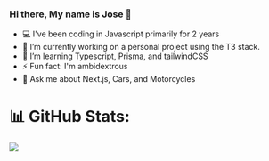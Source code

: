 ### Hi there, My name is Jose 👋

- 💻 I've been coding in Javascript primarily for 2 years
- 🔭 I’m currently working on a personal project using the T3 stack.
- 🌱 I’m learning Typescript, Prisma, and tailwindCSS
-  ⚡ Fun fact: I'm ambidextrous
-  💬 Ask me about Next.js, Cars, and Motorcycles
<!--
**HowzayCalderon/HowzayCalderon** is a ✨ _special_ ✨ repository because its `README.md` (this file) appears on your GitHub profile.

Here are some ideas to get you started:



- 👯 I’m looking to collaborate on ...
- 🤔 I’m looking for help with ...
- 
- 📫 How to reach me: ...
- 😄 Pronouns: ...

-->

# 📊 GitHub Stats:
![](https://github-readme-streak-stats.herokuapp.com/?user=HowzayCalderon&theme=radical&hide_border=true)<br/>



<!-- Proudly created with GPRM ( https://gprm.itsvg.in ) -->
